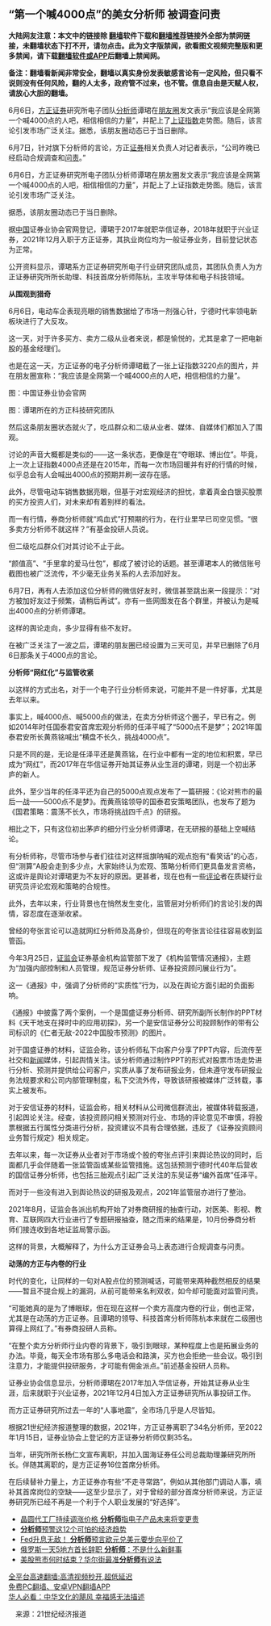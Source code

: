  <!-- 面包屑导航 --> <h2>“第一个喊4000点”的美女分析师 被调查问责</h2> <p class="notice"><b>大陆网友注意：本文中的链接除 <a href="https://github.com/bannedbook/fanqiang" >翻墙</a>软件下载和<a href="https://github.com/killgcd/justmysocks/blob/master/README.md">翻墙推荐</a>链接外全部为禁网链接，未翻墙状态下打不开，请勿点击。此为文字版禁闻，欲看图文视频完整版和更多禁闻，请下载<a href="https://github.com/bannedbook/fanqiang">翻墙软件或APP</a>后翻墙上禁闻网。</p><p>备注：翻墙看新闻非常安全，翻墙以真实身份发表敏感言论有一定风险，但只看不说则没有任何风险，翻的人太多，政府管不过来，也不管。信息自由是天赋人权，请放心大胆的翻墙。</b></p>  <div class="entry"> <p id="summary">6月6日，<a href="https://www.bannedbook.org/bnews/tag/%E6%96%B9%E6%AD%A3%E8%AF%81%E5%88%B8/" class="st_tag internal_tag" rel="tag" title="标签 方正证券 下的日志">方正证券</a>研究所电子团队<a href="https://www.bannedbook.org/bnews/tag/%E5%88%86%E6%9E%90%E5%B8%88/" class="st_tag internal_tag" rel="tag" title="标签 分析师 下的日志">分析师</a>谭珺在<a href="https://www.bannedbook.org/bnews/tag/%e6%9c%8b%e5%8f%8b%e5%9c%88/" class="st_tag internal_tag" rel="tag" title="标签 朋友圈 下的日志">朋友圈</a>发文表示“我应该是全网第一个喊4000点的人吧，相信相信的力量”，并配上了<a href="https://www.bannedbook.org/bnews/tag/%e4%b8%8a%e8%af%81%e6%8c%87%e6%95%b0/" class="st_tag internal_tag" rel="tag" title="标签 上证指数 下的日志">上证指数</a>走势图。随后，该言论引发市场广泛关注。据悉，该朋友圈动态已于当日删除。</p> <p id="conimg">6月7日，针对旗下分析师的言论，方正<a href="https://www.bannedbook.org/bnews/tag/%E8%AF%81%E5%88%B8/" class="st_tag internal_tag" rel="tag" title="标签 证券 下的日志">证券</a>相关负责人对记者表示，“公司昨晚已经启动合规调查和<a href="https://www.bannedbook.org/bnews/tag/%E9%97%AE%E8%B4%A3/" class="st_tag internal_tag" rel="tag" title="标签 问责 下的日志">问责</a>。”</p> <p>6月6日，方正证券研究所电子团队分析师谭珺在朋友圈发文表示“我应该是全网第一个喊4000点的人吧，相信相信的力量”，并配上了上证指数走势图。随后，该言论引发市场广泛关注。</p> <p>据悉，该朋友圈动态已于当日删除。</p> <p>据<span class='wp_keywordlink_affiliate'><a href="https://www.bannedbook.org/" title="中国" target="_blank">中国</a></span>证券业协会官网登记，谭珺于2017年就职华信证券，2018年就职于兴业证券，2021年12月入职于方正证券，其执业岗位均为一般证券业务，目前登记状态为正常。</p> <p>公开资料显示，谭珺系方正证券研究所电子行业研究团队成员，其团队负责人为方正证券研究所所长助理、科技首席分析师陈杭，主攻半导体和电子科技领域。</p> <p><strong>从围观到猎奇</strong></p> <p>6月6日，电动车企表现亮眼的销售数据给了市场一剂强心针，宁德时代率领电新板块进行了大反攻。</p> <p>这一天，对于许多买方、卖方二级从业者来说，都是愉悦的，尤其是拿了一把电新股的基金经理们。</p> <p>也是在这一天，方正证券的电子分析师谭珺截了一张上证指数3220点的图片，并在朋友圈宣称：“我应该是全网第一个喊4000点的人吧，相信相信的力量”。</p> <p>图：中国证券业协会官网</p> <p>图：谭珺所在的方正科技研究团队</p>  <p>然后这条朋友圈状态就火了，吃瓜群众和二级从业者、媒体、自媒体们都加入了围观。</p> <p>讨论的声音大概都是类似的——这一条状态，更像是在“夺眼球、博出位”。毕竟，上一次上证指数4000点还是在2015年，而每一次市场回暖并有好的行情的时候，似乎总会有人会喊出4000点的预期并刷一波存在感。</p> <p>此外，尽管电动车销售数据亮眼，但基于对宏观经济的担忧，拿着真金白银买股票的买方投资人们，对未来却有着别样的看法。</p> <p>而一有行情，券商分析师就“鸡血式”打预期的行为，在行业里早已司空见惯。“很多卖方分析师不就这样？”有基金投研人员说。</p> <p>但二级吃瓜群众们对其讨论不止于此。</p> <p>“颜值高”、“手里拿的爱马仕包”，都成了被讨论的话题。甚至谭珺本人的微信账号截图也被广泛流传，不少毫无业务关系的人去添加好友。</p> <p>6月7日，再有人去添加这位分析师的微信好友时，微信甚至跳出来一段提示：“对方被加好友过于频繁，请稍后再试”。亦有一些网图发在各个群里，并被认为是喊出4000点的分析师谭珺。</p> <p>这样的舆论走向，多少显得有些不友好。</p> <p>在被广泛关注了一波之后，谭珺的朋友圈已经设置为三天可见，并早已删除了6月6日那条关于4000点的言论。</p> <p><strong>分析师“网红化”与监管收紧</strong></p> <p>以这样的方式出名，对于一个电子行业分析师来说，可能并不是一件好事，尤其是去年以来。</p> <p>事实上，喊4000点、喊5000点的做法，在卖方分析师这个圈子，早已有之。例如2014年时任国泰君安首席宏观分析师的任泽平喊了“5000点不是梦”；2021年国泰君安所长黄燕铭喊出“横盘不长久，挑战4000点”。</p>  <p>只是不同的是，无论是任泽平还是黄燕铭，在行业中都有一定的地位和积累，早已成为“网红”，而2017年在华信证券开始其证券从业生涯的谭珺，则是一个初出茅庐的新人。</p> <p>此外，至少当年的任泽平还为自己的5000点观点发布了一篇研报：《论对熊市的最后一战——5000点不是梦》。而黄燕铭领导的国泰君安策略团队，也发布了题为《国君策略：震荡不长久，市场将挑战四千点》的研报。</p> <p>相比之下，只有这位初出茅庐的细分行业分析师谭珺，在无研报的基础上空喊结论。</p> <p>有分析师称，尽管市场参与者们往往对这样摇旗呐喊的观点抱有“看笑话”的心态，但“测算”A股会走到多少点，大家始终认为宏观、策略分析师们更具备发言资格，这或许是舆论对谭珺更为不友好的原因。更甚者，现在也有一些<span class='wp_keywordlink_affiliate'><a href="https://www.bannedbook.org/bnews/comments/" title="新闻评论" target="_blank">评论</a></span>者在质疑行业研究员评论宏观和策略的合规性。</p> <p>此外，去年以来，行业背景也在悄然发生变化，监管层对分析师们的言论引发的舆情，容忍度在逐渐收紧。</p> <p>曾经的夸张言论可以造就网红分析师及高身价，但现在的夸张言论往往容易收到监管函。</p> <p>今年3月25日，<a href="https://www.bannedbook.org/bnews/tag/%e8%af%81%e7%9b%91%e4%bc%9a/" class="st_tag internal_tag" rel="tag" title="标签 证监会 下的日志">证监会</a>证券基金机构监管部下发了《机构监管情况通报》，主题为“加强内部控制和人员管理，规范证券分析师、证券投资顾问展业行为”。</p> <p>这一《通报》中，强调了分析师的“实质性”行为，以及在舆论方面引起的负面影响。</p> <p>《通报》中披露了两个案例，一个是国盛证券分析师、研究所副所长制作的PPT材料《天干地支在择时中的应用初探》，另一个是安信证券分公司投顾制作的带有公司标识的《仁者无敌-2022中国股市预测》的图片。</p> <p>对于国盛证券的材料，证监会称，该分析师私下向客户分享了PPT内容，后流传至社交和<span class='wp_keywordlink_affiliate'><a href="https://www.bannedbook.org/" title="新闻">新闻</a></span>媒体，引起舆情关注。该分析师通过制作PPT的形式对股票市场走势进行分析、预测并提供给公司客户，实质从事了发布研报业务，但未遵守发布研报业务法规要求和公司内部管理制度，私下交流外传，导致该研报被媒体广泛转载，事实上被发布。</p> <p>对于安信证券的材料，证监会称，相关材料从公司微信群流出，被媒体转载报道，引起舆论关注。经查，该投资顾问相关预测对行业、市场的评论意见不审慎，将股票根据五行属性分类进行分析，投资建议不具有合理依据，违反了《证券投资顾问业务暂行规定》相关规定。</p> <p>去年以来，每一次证券从业者对于市场或个股的夸张点评引来舆论热议的同时，后面都几乎会伴随着一张监管函或某些监管措施。这包括预测宁德时代40年后营收的国信证券分析师，也包括三胎观点引起广泛关注的东吴证券“编外首席”任泽平。</p>  <p>而对于一些没有进入到舆论热议的研报及观点，2021年监管层亦进行了整治。</p> <p>2021年8月，证监会各派出机构开始了对券商研报的抽查行动，对医美、影视、教育、互联网四大行业进行了专题研报抽查，随之而来的结果是，10月份券商分析师们接连收到各地证监局警示函。</p> <p>这样的背景，大概解释了，为什么方正证券会马上表态进行合规调查与问责。</p> <p><strong>动荡的方正与内卷的行业</strong></p> <p>时代的变化，让同样的一句对A股点位的预测喊话，可能带来两种截然相反的结果——暂且不提合规上的漏洞，从前可能带来名利双收，如今却可能面对监管问责。</p> <p>“可能她真的是为了博眼球，但在现在这样一个卖方高度内卷的行业，倒也正常，尤其是在动荡的方正证券。且谭珺的领导、科技首席分析师陈杭本来就在二级圈也算得上网红了。”有券商投研人员称。</p> <p>“在整个卖方分析师行业内卷的背景下，吸引到眼球，某种程度上也是拓展业务的办法。毕竟，每天全市场有那么多电话会和路演，买方也会拒绝一些会议。吸引到注意力，才能提供投研服务，才可能有佣金派点。”前述基金投研人员称。</p> <p>证券业协会信息显示，分析师谭珺在2017年加入华信证券，开始其证券从业生涯，后来就职于兴业证券，2021年12月4日加入方正证券研究所从事投研工作。</p> <p>而方正证券研究所过去一年的“人事地震”，全市场几乎是人尽皆知。</p> <p>根据21世纪经济报道整理的数据，2021年，方正证券离职了34名分析师，至2022年1月15日，证券业协会上登记的方正证券分析师仅剩35名。</p> <p>当年，研究所所长杨仁文宣布离职，并加入国海证券任公司总裁助理兼研究所所长。伴随其离职的，是方正证券16位首席分析师。</p> <p>在后续替补力量上，方正证券亦有些“不走寻常路”，例如从其他部门调动人事，填补其首席岗位的空缺——这至少显示了，对于曾经的部分首席分析师来说，方正证券研究所已经不再是一个利于个人职业发展的“好选择”。</p>  <div id="taboola-mid-1"></div>  <ul class='op-related-articles' title='相关阅读'> <li><a href='https://www.bannedbook.org/bnews/cnnews/20220526/1737438.html' target='_blank'>晶圆代工厂持续调涨价格 <b>分析师</b>指电子产品未来将变更贵</a></li> <li><a href='https://www.bannedbook.org/bnews/finance/20220523/1736506.html' target='_blank'><b>分析师</b>预警这12个可怕的经济趋势</a></li> <li><a href='https://www.bannedbook.org/bnews/cnnews/20220516/1733216.html' target='_blank'>Fed升息无敌！ <b>分析师</b>预言欧元兑美元要步向平价了</a></li> <li><a href='https://www.bannedbook.org/bnews/worldnews/20220512/1731492.html' target='_blank'>俄罗斯一天5地方首长辞职 <b>分析师</b>：不是什么新鲜事</a></li> <li><a href='https://www.bannedbook.org/bnews/cnnews/20220508/1729842.html' target='_blank'>美股熊市何时结束？华尔街最准<b>分析师</b>有说法</a></li> </ul> <p class="texttj"> <a href="https://github.com/bannedbook/fanqiang/wiki/V2ray%E6%9C%BA%E5%9C%BA" target="_blank">全平台高速翻墙:高清视频秒开,超低延迟</a><br/> <a href="https://github.com/bannedbook/fanqiang/wiki/%E7%A6%81%E9%97%BB%E7%BD%91%E5%AE%89%E5%8D%93%E7%BF%BB%E5%A2%99%E6%96%B0%E9%97%BBAPP" target="_blank">免费PC翻墙、安卓VPN翻墙APP</a><br/> <a href="https://www.bannedbook.org/bnews/comments/20220220/1694796.html" target="_blank">华人必看：中华文化的飓风 幸福感无法描述</a> </p><p class="src-info">　来源：21世纪经济报道 </p><a name='sharetosocial'></a>  <div style="margin-bottom:5px;padding-bottom:5px;clear:both"> <div id="archive-pix-1" class="banner-ads"> <!-- AuctionX Display platform tag START --> <div id="27602x728x90x621x_ADSLOT1" clicktrack="%%CLICK_URL_ESC%%"></div>  <!-- AuctionX Display platform tag END --> </div> <div id="archive-pix-2" class="banner-ads"> <!-- AuctionX Display platform tag START --> <div id="27556x300x250x621x_ADSLOT1" clicktrack="%%CLICK_URL_ESC%%" style="margin:0 auto;text-align:center"></div>  <!-- AuctionX Display platform tag END --> </div> </div>  <div id="archive-pix-1" class="banner-ads"> <!-- AuctionX Display platform tag START --> <div id="27603x728x90x621x_ADSLOT1" clicktrack="%%CLICK_URL_ESC%%"></div>  <!-- AuctionX Display platform tag END --> </div> </div><!--END ENTRY--> 